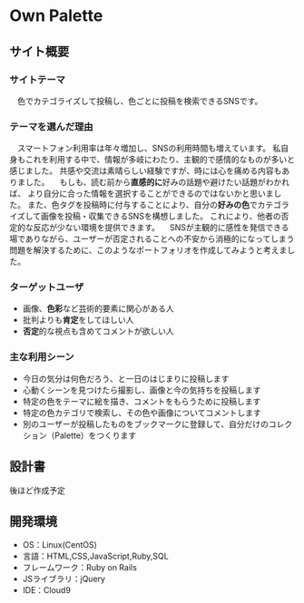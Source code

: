 # Own Palette

## サイト概要
### サイトテーマ
&emsp;色でカテゴライズして投稿し、色ごとに投稿を検索できるSNSです。

### テーマを選んだ理由
&emsp;スマートフォン利用率は年々増加し、SNSの利用時間も増えています。
私自身もこれを利用する中で、情報が多岐にわたり、主観的で感情的なものが多いと感じました。
共感や交流は素晴らしい経験ですが、時には心を痛める内容もありました。
&emsp;もしも、読む前から**直感的に**好みの話題や避けたい話題がわかれば、
より自分に合った情報を選択することができるのではないかと思いました。
また、色タグを投稿時に付与することにより、自分の**好みの色**でカテゴライズして画像を投稿・収集できるSNSを構想しました。
これにより、他者の否定的な反応が少ない環境を提供できます。
&emsp;SNSが主観的に感性を発信できる場でありながら、ユーザーが否定されることへの不安から消極的になってしまう
  問題を解決するために、このようなポートフォリオを作成してみようと考えました。

### ターゲットユーザ
- 画像、**色彩**など芸術的要素に関心がある人
- 批判よりも**肯定**をしてほしい人
- **否定**的な視点も含めてコメントが欲しい人

### 主な利用シーン
- 今日の気分は何色だろう、と一日のはじまりに投稿します
- 心動くシーンを見つけたら撮影し、画像と今の気持ちを投稿します
- 特定の色をテーマに絵を描き、コメントをもらうために投稿します
- 特定の色カテゴリで検索し、その色や画像についてコメントします
- 別のユーザーが投稿したものをブックマークに登録して、自分だけのコレクション（Palette）をつくります

## 設計書
後ほど作成予定

## 開発環境
- OS：Linux(CentOS)
- 言語：HTML,CSS,JavaScript,Ruby,SQL
- フレームワーク：Ruby on Rails
- JSライブラリ：jQuery
- IDE：Cloud9

